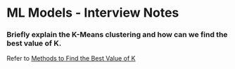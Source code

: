 # ML Models - Interview Notes

### Briefly explain the K-Means clustering and how can we find the best value of K.

Refer to [Methods to Find the Best Value of K](docs/ml/ml-algorithms.md#methods-to-find-the-best-value-of-k)

